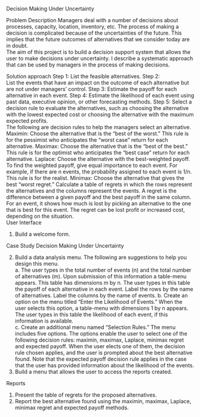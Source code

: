 Decision Making Under Uncertainty 
  
Problem Description 
Managers deal with a number of decisions about processes, capacity, location, inventory, etc. 
The process of making a decision is complicated because of the uncertainties of the future. 
This implies that the future outcomes of alternatives that we consider today are in doubt.  
The aim of this project is to build a decision support system that allows the user to make 
decisions  under  uncertainty. I describe  a  systematic  approach  that  can  be  used  by 
managers in the process of making decisions.  
 
Solution approach 
Step 1: 
List the feasible alternatives. 
Step 2:   
List the events that have an impact on the outcome of each alternative but are not under 
managers’ control. 
Step 3: 
Estimate the payoff for each alternative in each event. 
Step 4: 
Estimate the likelihood of each event using past data, executive opinion, or other forecasting 
methods. 
Step 5: 
Select a decision rule to evaluate the alternatives, such as choosing the alternative with the 
lowest expected cost or choosing the alternative with the maximum expected profits.  
The following are decision rules to help the managers select an alternative.   
Maximin: Choose the alternative that is the “best of the worst.” This rule is for the pessimist 
who anticipates the “worst case” return for each alternative. 
Maximax: Choose the alternative that is the “best of the best.” This rule is for the optimist who 
anticipates the “best case” return for each alternative. 
Laplace:  Choose the alternative with the best-weighted payoff. To find the weighted payoff, 
give  equal  importance  to  each  event.  For  example,  if  there  are  n  events,  the 
probability assigned to each event is 1/n. This rule is for the realist. 
Minimax: Choose the alternative that gives the best “worst regret.” Calculate a table of regrets 
in which the rows represent the alternatives and the columns represent the events. 
A regret is the difference between a given payoff and the best payoff in the same 
column. For an event, it shows how much is lost by picking an alternative to the 
one that  is  best  for  this event.  The  regret  can  be  lost  profit  or  increased cost, 
depending on the situation.   
User Interface 
1.  Build a welcome form. 
 
Case Study        Decision Making Under Uncertainty 
 
2.  Build a data analysis menu. The following are suggestions to help you design this menu.  
a.  The user types in the total number of events (n) and the total number of alternatives 
(m).  Upon  submission  of  this  information  a  table-menu  appears.  This  table  has 
dimensions m by n. The user types in this table the payoff of each alternative in each 
event. Label the rows by the name of alternatives. Label the columns by the name of 
events. 
b.  Create an option on the menu titled “Enter the Likelihood of Events.” When the user 
selects this option, a table-menu with dimensions 1 by n appears. The user types in 
this table the likelihood of each event, if this information is available.        
c.  Create an additional menu named “Selection Rules.” The menu includes five options. 
The options enable the user to select one of the following decision rules: maximin, 
maximax, Laplace, minimax regret and expected payoff. When the user elects one 
of them, the decision rule chosen applies, and the user is prompted about the best 
alternative found. Note that the expected payoff decision rule applies in the case that 
the user has provided information about the likelihood of the events. 
3.  Build a menu that allows the user to access the reports created.   
 
Reports 
1.  Present the table of regrets for the proposed alternatives. 
2.  Report the best alternative found using the maximin, maximax, Laplace, minimax regret 
and expected payoff methods.   
 

